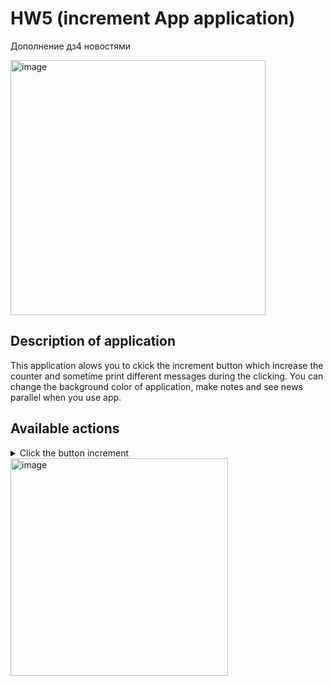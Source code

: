 # HW5 (increment App application)

Дополнение дз4 новостями

<img width="408" alt="image" src="https://user-images.githubusercontent.com/61533809/210195324-18c30e8b-ffd7-41ca-97fc-13aa4dc0ac03.png">

## Description of application

This application alows you to ckick the increment button which increase the counter and sometime print different messages during the clicking. You can change the background color of application, make notes and see news parallel when you use app.

## Available actions
<details>
  <summary> Click the button increment
    <img width="348" alt="image" src="https://user-images.githubusercontent.com/61533809/210196759-29c0a413-bb65-4cfb-9031-4382bc709ba3.png">
  </summary>
  <pre><code lang="">
This operation will increase the counter and sometimes print different messages in the top-center side.
</code></pre>
</details>

